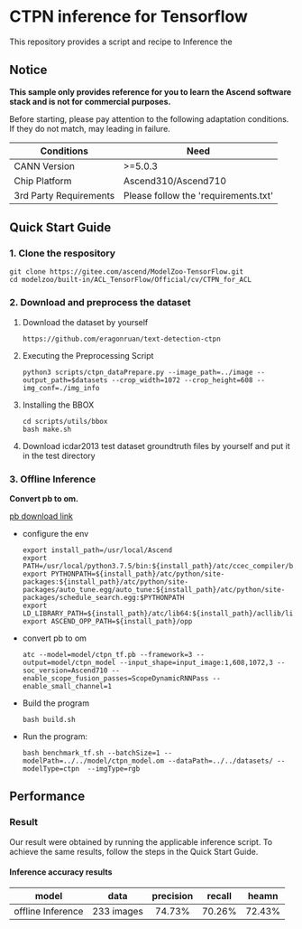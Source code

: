 # CTPN inference for Tensorflow

This repository provides a script and recipe to Inference the

## Notice
**This sample only provides reference for you to learn the Ascend software stack and is not for commercial purposes.**

Before starting, please pay attention to the following adaptation conditions. If they do not match, may leading in failure.

| Conditions | Need |
| --- | --- |
| CANN Version | >=5.0.3 |
| Chip Platform| Ascend310/Ascend710 |
| 3rd Party Requirements| Please follow the 'requirements.txt' |

## Quick Start Guide

### 1. Clone the respository

```shell
git clone https://gitee.com/ascend/ModelZoo-TensorFlow.git
cd modelzoo/built-in/ACL_TensorFlow/Official/cv/CTPN_for_ACL
```

### 2. Download and preprocess the dataset

1. Download the dataset by yourself
   ```
   https://github.com/eragonruan/text-detection-ctpn
   ```

2. Executing the Preprocessing Script
   ```
   python3 scripts/ctpn_dataPrepare.py --image_path=../image --output_path=$datasets --crop_width=1072 --crop_height=608 --img_conf=./img_info
   
   ```
3. Installing the BBOX
   ```
   cd scripts/utils/bbox
   bash make.sh
   ```
4. Download icdar2013 test dataset groundtruth files by yourself and put it in the test directory
   
### 3. Offline Inference

**Convert pb to om.**

  [pb download link](https://modelzoo-train-atc.obs.cn-north-4.myhuaweicloud.com/003_Atc_Models/modelzoo/Official/cv/CTPN_for_ACL.zip)

- configure the env

  ```
  export install_path=/usr/local/Ascend
  export PATH=/usr/local/python3.7.5/bin:${install_path}/atc/ccec_compiler/bin:${install_path}/atc/bin:$PATH
  export PYTHONPATH=${install_path}/atc/python/site-packages:${install_path}/atc/python/site-packages/auto_tune.egg/auto_tune:${install_path}/atc/python/site-packages/schedule_search.egg:$PYTHONPATH
  export LD_LIBRARY_PATH=${install_path}/atc/lib64:${install_path}/acllib/lib64:$LD_LIBRARY_PATH
  export ASCEND_OPP_PATH=${install_path}/opp
  ```

- convert pb to om

  ```
  atc --model=model/ctpn_tf.pb --framework=3 --output=model/ctpn_model --input_shape=input_image:1,608,1072,3 --soc_version=Ascend710 --enable_scope_fusion_passes=ScopeDynamicRNNPass --enable_small_channel=1
  ```

- Build the program 

  ```
  bash build.sh
  ```

- Run the program:

  ```
  bash benchmark_tf.sh --batchSize=1 --modelPath=../../model/ctpn_model.om --dataPath=../../datasets/ --modelType=ctpn  --imgType=rgb 
  ```
  
## Performance

### Result

Our result were obtained by running the applicable inference script. To achieve the same results, follow the steps in the Quick Start Guide.

#### Inference accuracy results

|       model       | **data**   |    precision    |    recall       |    heamn        |
| :---------------: | :-------:  | :-------------: | :-------------: | :-------------: |
| offline Inference | 233 images |    74.73%       |    70.26%       |    72.43%       |

